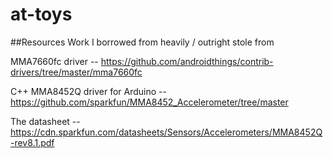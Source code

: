 # at-toys


##Resources
Work I borrowed from heavily / outright stole from

MMA7660fc driver -- https://github.com/androidthings/contrib-drivers/tree/master/mma7660fc 

C++ MMA8452Q driver for Arduino -- https://github.com/sparkfun/MMA8452_Accelerometer/tree/master

The datasheet -- https://cdn.sparkfun.com/datasheets/Sensors/Accelerometers/MMA8452Q-rev8.1.pdf